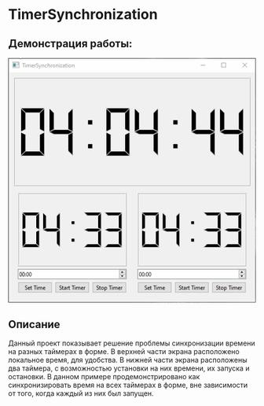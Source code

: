 # TimerSynchronization
 
## Демонстрация работы:
![Game](https://github.com/KiShiVi/TimerSynchronization/blob/main/media/TimerSynchro.gif)

## Описание
Данный проект показывает решение проблемы синхронизации времени на разных таймерах в форме. В верхней части экрана расположено локальное время, для удобства. В нижней части экрана расположены два таймера, с возможностью установки на них времени, их запуска и остановки. В данном примере продемонстрировано как синхронизировать время на всех таймерах в форме, вне зависимости от того, когда каждый из них был запущен. 